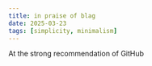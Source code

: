 ```yaml
---
title: in praise of blag
date: 2025-03-23
tags: [simplicity, minimalism]
---
```


At the strong recommendation of GitHub
